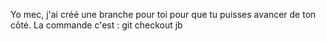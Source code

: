 Yo mec, j'ai créé une branche pour toi pour que tu puisses avancer de ton côté.
La commande c'est :
git checkout jb


